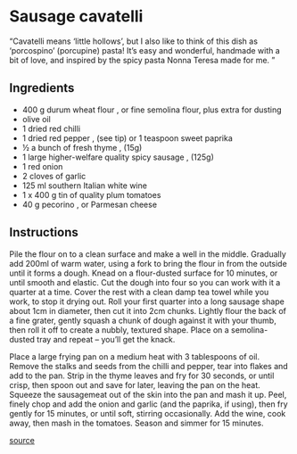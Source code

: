# Sausage cavatelli

“Cavatelli means ‘little hollows’, but I also like to think of this dish as ‘porcospino’ (porcupine) pasta! It’s easy and wonderful, handmade with a bit of love, and inspired by the spicy pasta Nonna Teresa made for me. ” 

## Ingredients

* 400 g durum wheat flour , or fine semolina flour, plus extra for dusting
* olive oil
* 1 dried red chilli
* 1 dried red pepper , (see tip) or 1 teaspoon sweet paprika
* ½ a bunch of fresh thyme , (15g)
* 1 large higher-welfare quality spicy sausage , (125g)
* 1 red onion
* 2 cloves of garlic
* 125 ml southern Italian white wine
* 1 x 400 g tin of quality plum tomatoes
* 40 g pecorino , or Parmesan cheese

## Instructions

Pile the flour on to a clean surface and make a well in the middle. Gradually add 200ml of warm water, using a fork to bring the flour in from the outside until it forms a dough. Knead on a flour-dusted surface for 10 minutes, or until smooth and elastic. Cut the dough into four so you can work with it a quarter at a time. Cover the rest with a clean damp tea towel while you work, to stop it drying out. Roll your first quarter into a long sausage shape about 1cm in diameter, then cut it into 2cm chunks. Lightly flour the back of a fine grater, gently squash a chunk of dough against it with your thumb, then roll it off to create a nubbly, textured shape. Place on a semolina-dusted tray and repeat – you’ll get the knack.

Place a large frying pan on a medium heat with 3 tablespoons of oil. Remove the stalks and seeds from the chilli and pepper, tear into flakes and add to the pan. Strip in the thyme leaves and fry for 30 seconds, or until crisp, then spoon out and save for later, leaving the pan on the heat. Squeeze the sausagemeat out of the skin into the pan and mash it up. Peel, finely chop and add the onion and garlic (and the paprika, if using), then fry gently for 15 minutes, or until soft, stirring occasionally. Add the wine, cook away, then mash in the tomatoes. Season and simmer for 15 minutes.


[source](https://www.jamieoliver.com/recipes/pasta-recipes/sausage-cavatelli/)
